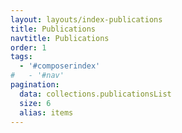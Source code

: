 ```yaml
---
layout: layouts/index-publications
title: Publications
navtitle: Publications
order: 1
tags:
  - '#composerindex'
#   - '#nav'
pagination:
  data: collections.publicationsList
  size: 6
  alias: items
---
```

